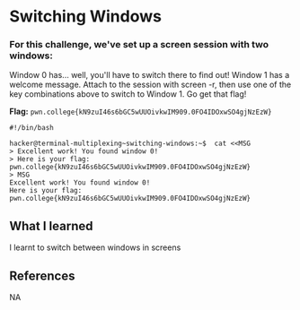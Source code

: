 # Switching Windows

### For this challenge, we've set up a screen session with two windows:

Window 0 has... well, you'll have to switch there to find out!
Window 1 has a welcome message.
Attach to the session with screen -r, then use one of the key combinations above to switch to Window 1. Go get that flag!

**Flag:** `pwn.college{kN9zuI46s6bGC5wUUOivkwIM909.0FO4IDOxwSO4gjNzEzW}`

```
#!/bin/bash

hacker@terminal-multiplexing~switching-windows:~$  cat <<MSG
> Excellent work! You found window 0!
> Here is your flag: pwn.college{kN9zuI46s6bGC5wUUOivkwIM909.0FO4IDOxwSO4gjNzEzW}
> MSG
Excellent work! You found window 0!
Here is your flag: pwn.college{kN9zuI46s6bGC5wUUOivkwIM909.0FO4IDOxwSO4gjNzEzW}
```

## What I learned

I learnt to switch between windows in screens

## References

NA
